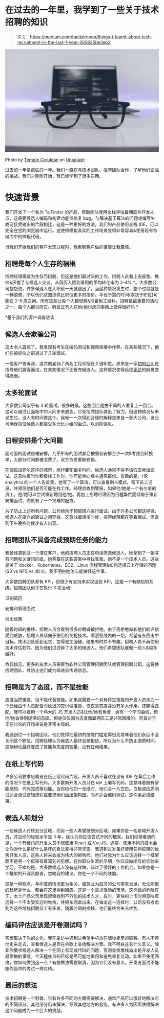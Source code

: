 # 在过去的一年里，我学到了一些关于技术招聘的知识

> 原文：<https://medium.com/hackernoon/things-i-learnt-about-tech-recruitment-in-the-last-1-year-395825be3eb2>

![](img/36ebc041df93e03275a3072c75244633.png)

Photo by [Temple Cerulean](https://unsplash.com/photos/tP8ZwlCF8og?utm_source=unsplash&utm_medium=referral&utm_content=creditCopyText) on [Unsplash](https://unsplash.com/?utm_source=unsplash&utm_medium=referral&utm_content=creditCopyText)

过去的一年是疯狂的一年。我们一直在与技术团队、招聘团队合作，了解他们面临的挑战。我们才刚刚开始，我已经学到了很多东西。

# 快速背景

我们开发了一个名为 TalFinder 的产品，帮助团队使用全栈评估雇佣软件开发人员，这需要候选人编码和构建功能或修复 bug。与解决基于算法的问题或编写生成可接受输出的片段相比，这是一种更好的方法。我们的产品使用全栈 IDE，可以完全在您的浏览器中运行。这使得模拟真实的工作场景变得非常容易&使用现有存储库中的样板代码。

当我们开始我们的客户发现过程时，我看到客户做的事情让我震惊。

## 招聘是每个人生存的祸根

招聘经理需要为生存而招聘，但这是他们最讨厌的工作。招聘人员看上去疲惫、憔悴&厌倦了与候选人交谈。从简历入围到录用的平均转化率为 2–4% *。大多数公司抱怨说，许多候选人在入职前一天就退出了。当这种情况发生时，整个过程就是一种浪费，所以他们试图提供比职位更多的报价。平仓所需的时间(取决于职位)可能在 2-8 周之间。所有这些让每个人都很累&准备偷工减料。招聘是最重要的活动之一，每个人都讨厌它。听说过有人在他/她讨厌的事情上做得很好吗？

*基于我们的客户调查访谈

## 候选人会欺骗公司

这太令人震惊了。我发现有考生在编码测试和视频直播中作弊。在某些情况下，他们在被抓住之前通过了几轮面试。

一位客户告诉我，这次他雇佣了两名工程师担任关键职位。原来是一家[初创公司](https://hackernoon.com/tagged/startup)在指导他们赢得面试，在某些情况下还冒充候选人。这种情况使得远程[采访](https://hackernoon.com/tagged/interviewing)的前景变得脆弱。

## 太多轮面试

大多数公司似乎有 4 轮面试。很多时候，这些回合是由不同的人重复上一回合。这可以通过让面板中的人同步来避免。尽管招聘团队做出了努力，但这种情况从未发生过。没人有时间做这个。我唯一一次得到合理的解释是来自一家大公司，该公司确保每位候选人都接受多元化小组的面试，以消除偏见。

## 日程安排是个大问题

面对面的面试很难安排。几乎所有的面试都会被重新安排至少一次&考虑到转换率，大部分时间都被浪费了。双方负责重新安排。

在像班加罗尔这样的城市，旅行要花很多时间。候选人通常不得不请假去参加面试。这意味着当你积极找工作时，你可能会向雇主通风报信。有趣的是，HR analytics 的一个人告诉我，他写了一个算法，可以查看刷卡模式，留下员工记录，并预测他们是否可能在找工作。经理会收到警报，如果他/她是一个有价值的员工，他/她可以尝试重新聘用他/她。再加上招聘经理因为日程繁忙而倾向于重新安排面试，你就有了一个灾难的配方。

为了防止上述所有问题，公司倾向于预留周六进行面试。由于许多公司都这样做，候选人在周六的面试之间穿梭。这意味着很多时候，招聘经理都在等着面试，但直到下午晚些时候才有人出现。

## 招聘团队不具备完成预期任务的能力

我曾经遇到过一个潜在客户，他的招聘人员正在电话筛选候选人。她拿到了一张写有问题和关键词的纸，她需要在这些答案中寻找答案。她不是一个技术人员。这些是关于 docker、Kubernetes、EC2、Linux 流程管理&如何选择云上存储的问题(S3 vs NFS vs 冰川)。我不明白她怎么能做好这件事。

大多数招聘团队都有 KPI，但很少有支持来实现这些 KPI。这是一个有缺陷的系统。招聘团队似乎在执行 3 项活动:

识别简历

安排和管理面试

推出优惠

随着时间的推移，招聘人员会看到很多应聘者被拒绝。由于高拒绝率和他们的评估受到威胁，招聘人员倾向于使用机关枪技术。喷洒视线内的一切，希望有东西击中目标。技术团队感到沮丧，变得更加强硬。结果有时并不有趣。招聘人员不再使用技术评估软件，因为他们过滤掉了太多的候选人。他们希望团队雇佣一些人&越多越好。

依我拙见，更多的技术人员需要为软件公司管理招聘团队或管理招聘公司。这将使招聘团队，并防止他们成为邮递员传递信息。

## 招聘是为了态度，而不是技能

态度当然重要，但不能代替技能。如果我需要一个具有特定技能的开发人员来为一个已经由于人员配备而延迟的交付做准备，仅仅是态度并没有多大作用。技能得匹配。我可以雇用一个伟大的 JS 开发人员&让他/她有角度，会有一个学习曲线，但他/她会得到提供的态度。但是仅仅因为态度而雇佣员工是非常困难的，而且对于正在讨论的开场来说是非常主观的。

我遇到过一个招聘团队，他们觉得把最初的技能门槛定得很高意味着他们永远不会关闭这个职位。招聘经理认为候选人最终会被拒绝，所以为什么不防止浪费时间。这场辩论最终变成了技能与态度的较量，没有任何结果。

## 在纸上写代码

许多公司要求应聘者在纸上写代码片段。开发人员不喜欢在没有 IDE 在幕后工作的情况下在纸上写代码。大多数新开发人员只在 ide 上编写代码，这意味着拥有智能感知、代码完成等功能。当你给他们一张纸时，他们会一片空白。白板或纸质测试适合测试逻辑流程或要求他们画出架构图，而不适合编码测试。这件事必须结束。

## 候选人和划分

一些候选人讨厌划分区域，而另一些人希望被划分区域。如果你是一名前端开发人员，并且你的经验水平是 3 年，我认为你应该尝试不同的框架。我们经常看到的是，一个有棱角的开发人员不想使用 React 或 VueJS。通常，使用不同的技术会让你对什么是好什么是坏的看法变得非常坚定。我遇到过准备好使用任何框架的优秀开发人员，这些人将来会成为伟大的架构师。他们对我为什么应该选择一个框架而不是另一个框架有着深刻的见解。在你职业生涯的早期，你应该做所有的实验来学习。不幸的是，大多数候选人没有这样做，错过了很好的工作机会。如果你是一个框架的开源贡献者，忽略我的建议。你在一个不同的联盟。

这是一种观点，与印度的情况更为相关。服务业为西方的公司带来发展，无论那里的趋势是什么，都会在这里得到回应。这是一个需求驱动的市场。这样做的危险在于，本土产品公司发现很难找到不外包的技术人才。有时，更快的上市时间意味着选择一个不太受欢迎的堆栈，并把东西拿出来。在做出这一选择时，公司没有考虑到为这些堆栈招聘员工有多难。随着时间的推移，他们最终会失去优势。

## 编码评估应该是开卷测试吗？

答案取决于你的文化。我在采访中遇到过希望手机放在储物柜里的顾客。有人不停地走来走去，查看候选人是否在谷歌上查找解决方案。我不明白这有什么意义。除非你要求候选人解决一个在网上有现成代码的问题，否则查找堆栈溢出是开发人员最常做的事情。今天程序员的目标是尽可能地重用和避免重复劳动。如果不使用网络，你如何做到这一点？有些做法需要取消，因为它们没有意义。开发者面试不能像你高中的考试一样对待。

## 最后的想法

技术招聘是一个野兽。它有许多不同的方面需要解决，通常产品可以很好地解决它的不同部分。其他部分仍未解决，导致其他地方的悲伤。有许多人为因素使得解决这个问题成为一个巨大的挑战。